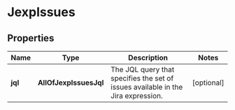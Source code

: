 # JexpIssues

## Properties
Name | Type | Description | Notes
------------ | ------------- | ------------- | -------------
**jql** | **AllOfJexpIssuesJql** | The JQL query that specifies the set of issues available in the Jira expression. |  [optional]
